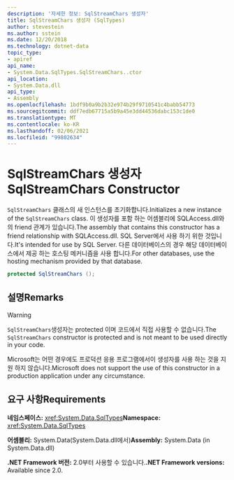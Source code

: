 ```yaml
---
description: '자세한 정보: SqlStreamChars 생성자'
title: SqlStreamChars 생성자 (SqlTypes)
author: stevestein
ms.author: sstein
ms.date: 12/20/2018
ms.technology: dotnet-data
topic_type:
- apiref
api_name:
- System.Data.SqlTypes.SqlStreamChars..ctor
api_location:
- System.Data.dll
api_type:
- Assembly
ms.openlocfilehash: 1bdf9b0a9b2b32e974b29f9710541c4babb54773
ms.sourcegitcommit: ddf7edb67715a5b9a45e3dd44536dabc153c1de0
ms.translationtype: MT
ms.contentlocale: ko-KR
ms.lasthandoff: 02/06/2021
ms.locfileid: "99802634"
---
```

# <a name="sqlstreamchars-constructor"></a><span data-ttu-id="b4a95-103">SqlStreamChars 생성자</span><span class="sxs-lookup"><span data-stu-id="b4a95-103">SqlStreamChars Constructor</span></span>

<span data-ttu-id="b4a95-104">`SqlStreamChars` 클래스의 새 인스턴스를 초기화합니다.</span><span class="sxs-lookup"><span data-stu-id="b4a95-104">Initializes a new instance of the `SqlStreamChars` class.</span></span> <span data-ttu-id="b4a95-105">이 생성자를 포함 하는 어셈블리에 SQLAccess.dll와의 friend 관계가 있습니다.</span><span class="sxs-lookup"><span data-stu-id="b4a95-105">The assembly that contains this constructor has a friend relationship with SQLAccess.dll.</span></span> <span data-ttu-id="b4a95-106">SQL Server에서 사용 하기 위한 것입니다.</span><span class="sxs-lookup"><span data-stu-id="b4a95-106">It's intended for use by SQL Server.</span></span> <span data-ttu-id="b4a95-107">다른 데이터베이스의 경우 해당 데이터베이스에서 제공 하는 호스팅 메커니즘을 사용 합니다.</span><span class="sxs-lookup"><span data-stu-id="b4a95-107">For other databases, use the hosting mechanism provided by that database.</span></span>

```csharp
protected SqlStreamChars ();
```

## <a name="remarks"></a><span data-ttu-id="b4a95-108">설명</span><span class="sxs-lookup"><span data-stu-id="b4a95-108">Remarks</span></span>

> [!WARNING]
> <span data-ttu-id="b4a95-109">`SqlStreamChars`생성자는 protected 이며 코드에서 직접 사용할 수 없습니다.</span><span class="sxs-lookup"><span data-stu-id="b4a95-109">The `SqlStreamChars` constructor is protected and is not meant to be used directly in your code.</span></span>
>
> <span data-ttu-id="b4a95-110">Microsoft는 어떤 경우에도 프로덕션 응용 프로그램에서이 생성자를 사용 하는 것을 지원 하지 않습니다.</span><span class="sxs-lookup"><span data-stu-id="b4a95-110">Microsoft does not support the use of this constructor in a production application under any circumstance.</span></span>

## <a name="requirements"></a><span data-ttu-id="b4a95-111">요구 사항</span><span class="sxs-lookup"><span data-stu-id="b4a95-111">Requirements</span></span>

<span data-ttu-id="b4a95-112">**네임스페이스:** <xref:System.Data.SqlTypes></span><span class="sxs-lookup"><span data-stu-id="b4a95-112">**Namespace:** <xref:System.Data.SqlTypes></span></span>

<span data-ttu-id="b4a95-113">**어셈블리:** System.Data(System.Data.dll에서)</span><span class="sxs-lookup"><span data-stu-id="b4a95-113">**Assembly:** System.Data (in System.Data.dll)</span></span>

<span data-ttu-id="b4a95-114">**.NET Framework 버전:** 2.0부터 사용할 수 있습니다.</span><span class="sxs-lookup"><span data-stu-id="b4a95-114">**.NET Framework versions:** Available since 2.0.</span></span>
